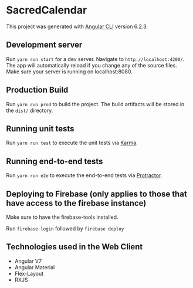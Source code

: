 # SacredCalendar

This project was generated with [Angular CLI](https://github.com/angular/angular-cli) version 6.2.3.

## Development server

Run `yarn run start` for a dev server. Navigate to `http://localhost:4200/`. The app will automatically reload if you change any of the source files.
Make sure your server is running on localhost:8080.

## Production Build

Run `yarn run prod` to build the project. The build artifacts will be stored in the `dist/` directory.

## Running unit tests

Run `yarn run test` to execute the unit tests via [Karma](https://karma-runner.github.io).

## Running end-to-end tests

Run `yarn run e2e` to execute the end-to-end tests via [Protractor](http://www.protractortest.org/).

## Deploying to Firebase (only applies to those that have access to the firebase instance)

Make sure to have the firebase-tools installed.

Run `firebase login` followed by `firebase deploy`

## Technologies used in the Web Client
* Angular V7
* Angular Material
* Flex-Layout
* RXJS

